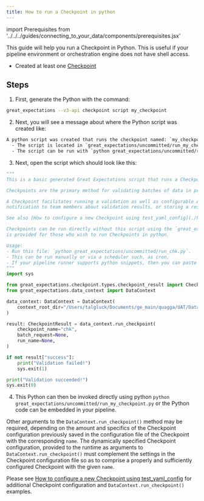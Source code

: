```yaml
---
title: How to run a Checkpoint in python
---
```

import Prerequisites from '../../../guides/connecting_to_your_data/components/prerequisites.jsx'

This guide will help you run a Checkpoint in Python.
This is useful if your pipeline environment or orchestration engine does not have shell access.

<Prerequisites>

- Created at least one [Checkpoint](./how-to-create-a-new-checkpoint)

</Prerequisites>

Steps
-----

1. First, generate the Python with the command:

```bash
great_expectations --v3-api checkpoint script my_checkpoint
```

2. Next, you will see a message about where the Python script was created like:

```bash
A python script was created that runs the checkpoint named: `my_checkpoint`
  - The script is located in `great_expectations/uncommitted/run_my_checkpoint.py`
  - The script can be run with `python great_expectations/uncommitted/run_my_checkpoint.py`
```

3. Next, open the script which should look like this:

```python
"""
This is a basic generated Great Expectations script that runs a Checkpoint.

Checkpoints are the primary method for validating batches of data in production and triggering any followup actions.

A Checkpoint facilitates running a validation as well as configurable Actions such as updating Data Docs, sending a
notification to team members about validation results, or storing a result in a shared cloud storage.

See also [How to configure a new Checkpoint using test_yaml_config](./how-to-configure-a-new-checkpoint-using-test_yaml_config) for more information about the Checkpoints and how to configure them in your Great Expectations environment.

Checkpoints can be run directly without this script using the `great_expectations checkpoint run` command.  This script
is provided for those who wish to run Checkpoints in python.

Usage:
- Run this file: `python great_expectations/uncommitted/run_chk.py`.
- This can be run manually or via a scheduler such, as cron.
- If your pipeline runner supports python snippets, then you can paste this into your pipeline.
"""
import sys

from great_expectations.checkpoint.types.checkpoint_result import CheckpointResult
from great_expectations.data_context import DataContext

data_context: DataContext = DataContext(
    context_root_dir="/Users/talgluck/Documents/ge_main/quagga/UAT/DataContexts/cli_testing/ge_suite/v3_many_suites_pandas_filesystem_v3_config/great_expectations"
)

result: CheckpointResult = data_context.run_checkpoint(
    checkpoint_name="chk",
    batch_request=None,
    run_name=None,
)

if not result["success"]:
    print("Validation failed!")
    sys.exit(1)

print("Validation succeeded!")
sys.exit(0)
```

4. This Python can then be invoked directly using python `python great_expectations/uncommitted/run_my_checkpoint.py`
or the Python code can be embedded in your pipeline.

  Other arguments to the `DataContext.run_checkpoint()` method may be required, depending on the amount and specifics of the Checkpoint configuration previously saved in the configuration file of the Checkpoint with the corresponding `name`.  The dynamically specified Checkpoint configuration, provided to the runtime as arguments to `DataContext.run_checkpoint()` must complement the settings in the Checkpoint configuration file so as to comprise a properly and sufficiently configured Checkpoint with the given `name`.

Please see [How to configure a new Checkpoint using test_yaml_config](./how-to-configure-a-new-checkpoint-using-test_yaml_config) for additional Checkpoint configuration and `DataContext.run_checkpoint()` examples.
